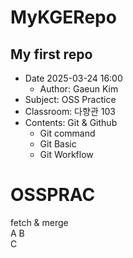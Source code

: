 # MyKGERepo
## My first repo  
- Date 2025-03-24 16:00 
    - Author: Gaeun Kim
- Subject: OSS Practice  
- Classroom: 다향관 103
- Contents: Git & Github
    - Git command
    - Git Basic
    - Git Workflow

# OSSPRAC  
fetch & merge  
A
B  
C  